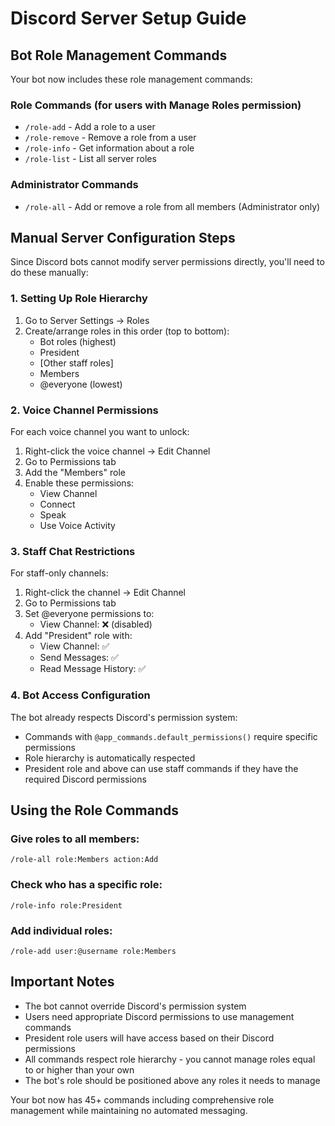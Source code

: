# Discord Server Setup Guide

## Bot Role Management Commands

Your bot now includes these role management commands:

### Role Commands (for users with Manage Roles permission)
- `/role-add` - Add a role to a user
- `/role-remove` - Remove a role from a user
- `/role-info` - Get information about a role
- `/role-list` - List all server roles

### Administrator Commands
- `/role-all` - Add or remove a role from all members (Administrator only)

## Manual Server Configuration Steps

Since Discord bots cannot modify server permissions directly, you'll need to do these manually:

### 1. Setting Up Role Hierarchy
1. Go to Server Settings → Roles
2. Create/arrange roles in this order (top to bottom):
   - Bot roles (highest)
   - President
   - [Other staff roles]
   - Members
   - @everyone (lowest)

### 2. Voice Channel Permissions
For each voice channel you want to unlock:
1. Right-click the voice channel → Edit Channel
2. Go to Permissions tab
3. Add the "Members" role
4. Enable these permissions:
   - View Channel
   - Connect
   - Speak
   - Use Voice Activity

### 3. Staff Chat Restrictions
For staff-only channels:
1. Right-click the channel → Edit Channel
2. Go to Permissions tab
3. Set @everyone permissions to:
   - View Channel: ❌ (disabled)
4. Add "President" role with:
   - View Channel: ✅
   - Send Messages: ✅
   - Read Message History: ✅

### 4. Bot Access Configuration
The bot already respects Discord's permission system:
- Commands with `@app_commands.default_permissions()` require specific permissions
- Role hierarchy is automatically respected
- President role and above can use staff commands if they have the required Discord permissions

## Using the Role Commands

### Give roles to all members:
```
/role-all role:Members action:Add
```

### Check who has a specific role:
```
/role-info role:President
```

### Add individual roles:
```
/role-add user:@username role:Members
```

## Important Notes

- The bot cannot override Discord's permission system
- Users need appropriate Discord permissions to use management commands
- President role users will have access based on their Discord permissions
- All commands respect role hierarchy - you cannot manage roles equal to or higher than your own
- The bot's role should be positioned above any roles it needs to manage

Your bot now has 45+ commands including comprehensive role management while maintaining no automated messaging.